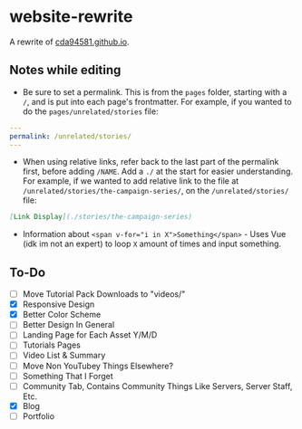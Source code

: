 # website-rewrite
A rewrite of [cda94581.github.io](https://cda94581.github.io).

## Notes while editing
- Be sure to set a permalink. This is from the `pages` folder, starting with a `/`, and is put into each page's frontmatter. For example, if you wanted to do the `pages/unrelated/stories` file:
```yml
---
permalink: /unrelated/stories/
---
```
- When using relative links, refer back to the last part of the permalink first, before adding `/NAME`. Add a `./` at the start for easier understanding. For example, if we wanted to add relative link to the file at `/unrelated/stories/the-campaign-series/`, on the `/unrelated/stories/` file:
```md
[Link Display](./stories/the-campaign-series)
```
- Information about `<span v-for="i in X">Something</span>` - Uses Vue (idk im not an expert) to loop `X` amount of times and input something.

## To-Do
- [ ] Move Tutorial Pack Downloads to "videos/"
- [x] Responsive Design
- [x] Better Color Scheme
- [ ] Better Design In General
- [ ] Landing Page for Each Asset Y/M/D
- [ ] Tutorials Pages
- [ ] Video List & Summary
- [ ] Move Non YouTubey Things Elsewhere?
- [ ] Something That I Forget
- [ ] Community Tab, Contains Community Things Like Servers, Server Staff, Etc.
- [x] Blog
- [ ] Portfolio